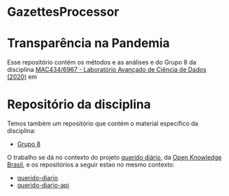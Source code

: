 # GazettesProcessor

# Transparência na Pandemia

Esse repositório contém os métodos e as análises e do Grupo 8 da disciplina [MAC434/6967 - Laboratório Avançado de Ciência de Dados (2020)](https://edisciplinas.usp.br/course/view.php?id=81141) em 


# Repositório da disciplina

Temos também um repositório que contém o material específico da disciplina:
 
 - [Grupo 8](https://github.com/lubianat/transparencia_na_pandemia/)
 
 O trabalho se dá no contexto do projeto [querido diário](https://queridodiario.ok.org.br/), da [Open Knowledge Brasil](https://www.ok.org.br/), e os repositórios a seguir estao no mesmo contexto:
 
 - [querido-diario](https://github.com/okfn-brasil/querido-diario)
 - [querido-diario-api](https://github.com/okfn-brasil/querido-diario-api)

